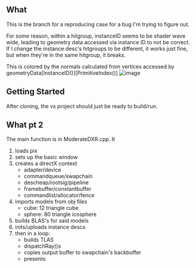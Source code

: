 ## What

This is the branch for a reproducing case for a bug I'm trying to figure out.

For some reason, within a hitgroup, instanceID seems to be shader wave wide, leading to geometry data accessed via instance ID to not be correct. If I change the instance desc's hitgroups to be different, it works just fine, but when they're in the same hitgroup, it breaks.

This is colored by the normals calculated from vertices accessed by geometryData\[InstanceID()\]\[PrimitiveIndex()\]
![image](https://github.com/noahwhygodwhy/ModerateDXR/assets/9063267/9f300b8a-bcc3-43db-bc54-93982f9fef81)

## Getting Started

After cloning, the vs project should just be ready to build/run.

## What pt 2

The main function is in ModerateDXR.cpp. It 
1. loads pix
2. sets up the basic window
3. creates a directX context
    - adapter/device
    - commandqueue/swapchain
    - descheap/rootsig/pipeline
    - framebuffer/constantbuffer
    - commandlist/allocator/fence
5. imports models from obj files
    - cube:   12 triangle cube
    - sphere: 80 triangle icosphere
7. builds BLAS's for said models
8. inits/uploads instance descs
10. then in a loop:
    - builds TLAS
    - dispatchRay()s
    - copies output buffer to swapchain's backbuffer
    - presents 
